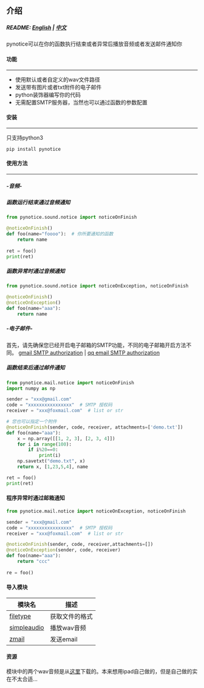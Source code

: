 ## 介绍
##### README:  [English](https://github.com/shaoeric/pynotice/blob/master/README.md) | [中文](https://github.com/shaoeric/pynotice/blob/master/README-cn.md)

pynotice可以在你的函数执行结束或者异常后播放音频或者发送邮件通知你
#### 功能
___
- 使用默认或者自定义的wav文件路径
- 发送带有图片或者txt附件的电子邮件
- python装饰器编写你的代码
- 无需配置SMTP服务器，当然也可以通过函数的参数配置

#### 安装
___
只支持python3 
```
pip install pynotice
```

#### 使用方法
___
##### -音频-
##### 函数运行结束通过音频通知
```python
from pynotice.sound.notice import noticeOnFinish

@noticeOnFinish()
def foo(name="foooo"):  # 你所要通知的函数
    return name
   
ret = foo()
print(ret)
```
##### 函数异常时通过音频通知
```python
from pynotice.sound.notice import noticeOnException, noticeOnFinish

@noticeOnFinish()
@noticeOnException()
def foo(name="aaa"):
    return name
```

##### -电子邮件-

首先，请先确保您已经开启电子邮箱的SMTP功能，不同的电子邮箱开启方法不同。 [gmail SMTP authorization](https://www.digitalocean.com/community/tutorials/how-to-use-google-s-smtp-server) | [qq email SMTP authorization](https://jingyan.baidu.com/article/6079ad0eb14aaa28fe86db5a.html)

##### 函数结束后通过邮件通知
```python
from pynotice.mail.notice import noticeOnFinish
import numpy as np

sender = "xxx@gmail.com"
code = "xxxxxxxxxxxxxxxx"  # SMTP 授权码 
receiver = "xxx@foxmail.com"  # list or str

# 您也可以指定一个附件
@noticeOnFinish(sender, code, receiver, attachments=['demo.txt']) 
def foo(name="aaa"):
    x = np.array([[1, 2, 3], [2, 3, 4]])
    for i in range(100):
        if i%20==0:
            print(i)
    np.savetxt("demo.txt", x)
    return x, [1,23,5,4], name

ret = foo()
print(ret)
```

#### 程序异常时通过邮箱通知
```python
from pynotice.mail.notice import noticeOnException, noticeOnFinish

sender = "xxx@gmail.com"
code = "xxxxxxxxxxxxxxxx"  # SMTP 授权码 
receiver = "xxx@foxmail.com"  # list or str

@noticeOnFinish(sender, code, receiver,attachments=[])
@noticeOnException(sender, code, receiver)
def foo(name="aaa"):
    return "ccc"
   
re = foo()
```

#### 导入模块
| 模块名 | 描述 |
| -----  | ----------- |
| [filetype](https://pypi.org/project/filetype/) | 获取文件的格式 |
| [simpleaudio](https://pypi.org/project/simpleaudio/1.0.2/) | 播放wav音频 | 
| [zmail](https://pypi.org/project/zmail/) | 发送email |

#### 资源
模块中的两个wav音频是从[这里](http://www.aigei.com/sound/class/)下载的。本来想用ipad自己做的，但是自己做的实在不太合适...
